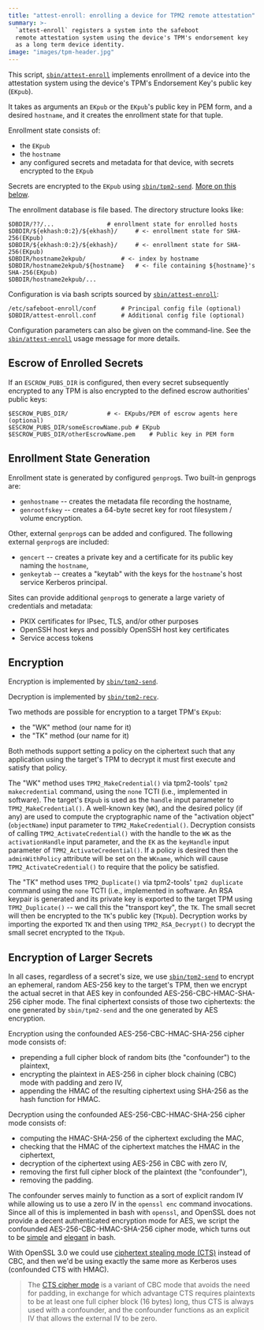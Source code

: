 ```yaml
---
title: "attest-enroll: enrolling a device for TPM2 remote attestation"
summary: >-
  `attest-enroll` registers a system into the safeboot
  remote attestation system using the device's TPM's endorsement key
  as a long term device identity.
image: "images/tpm-header.jpg"
---
```


This script, [`sbin/attest-enroll`](/sbin/attest-enroll) implements
enrollment of a device into the attestation system using the device's
TPM's Endorsement Key's public key (`EKpub`).

It takes as arguments an `EKpub` or the `EKpub`'s public key in PEM
form, and a desired `hostname`, and it creates the enrollment state for
that tuple.

Enrollment state consists of:

 - the `EKpub`
 - the `hostname`
 - any configured secrets and metadata for that device, with secrets
   encrypted to the `EKpub`

Secrets are encrypted to the `EKpub` using
[`sbin/tpm2-send`](/sbin/tpm2-send).  [More on this below](#Encryption).

The enrollment database is file based.  The directory structure looks
like:

```
$DBDIR/??/...				# enrollment state for enrolled hosts
$DBDIR/${ekhash:0:2}/${ekhash}/		# <- enrollment state for SHA-256(EKpub)
$DBDIR/${ekhash:0:2}/${ekhash}/		# <- enrollment state for SHA-256(EKpub)
$DBDIR/hostname2ekpub/			# <- index by hostname
$DBDIR/hostname2ekpub/${hostname}	# <- file containing ${hostname}'s SHA-256(EKpub)
$DBDIR/hostname2ekpub/...
```

Configuration is via bash scripts sourced by
[`sbin/attest-enroll`](/sbin/attest-enroll):

```
/etc/safeboot-enroll/conf		# Principal config file (optional)
$DBDIR/attest-enroll.conf		# Additional config file (optional)
```

Configuration parameters can also be given on the command-line.  See the
[`sbin/attest-enroll`](/sbin/attest-enroll#L165) usage message for more
details.

## Escrow of Enrolled Secrets

If an `ESCROW_PUBS_DIR` is configured, then every secret subsequently
encrypted to any TPM is also encrypted to the defined escrow
authorities' public keys:

```
$ESCROW_PUBS_DIR/			# <- EKpubs/PEM of escrow agents here (optional)
$ESCROW_PUBS_DIR/someEscrowName.pub	# EKpub
$ESCROW_PUBS_DIR/otherEscrowName.pem	# Public key in PEM form
```

## Enrollment State Generation

Enrollment state is generated by configured `genprog`s.  Two built-in
genprogs are:

 - `genhostname` -- creates the metadata file recording the hostname,
 - `genrootfskey` -- creates a 64-byte secret key for root filesystem /
   volume encryption.

Other, external `genprog`s can be added and configured.  The following
external `genprog`s are included:

 - `gencert` -- creates a private key and a certificate for its public
   key naming the `hostname`,
 - `genkeytab` -- creates a "keytab" with the keys for the `hostname`'s
   host service Kerberos principal.

Sites can provide additional `genprog`s to generate a large variety of
credentials and metadata:

 - PKIX certificates for IPsec, TLS, and/or other purposes
 - OpenSSH host keys and possibly OpenSSH host key certificates
 - Service access tokens

## Encryption

Encryption is implemented by [`sbin/tpm2-send`](/sbin/tpm2-send).

Decryption is implemented by [`sbin/tpm2-recv`](/sbin/tpm2-recv).

Two methods are possible for encryption to a target TPM's `EKpub`:

 - the "WK" method (our name for it)
 - the "TK" method (our name for it)

Both methods support setting a policy on the ciphertext such that any
application using the target's TPM to decrypt it must first execute and
satisfy that policy.

The "WK" method uses `TPM2_MakeCredential()` via tpm2-tools' `tpm2
makecredential` command, using the `none` TCTI (i.e., implemented in
software).  The target's `EKpub` is used as the `handle` input parameter
to `TPM2_MakeCredential()`.  A well-known key (`WK`), and the desired policy
(if any) are used to compute the cryptographic name of the "activation
object" (`objectName`) input parameter to `TPM2_MakeCredential()`.
Decryption consists of calling `TPM2_ActivateCredential()` with the
handle to the `WK` as the `activationHandle` input
parameter, and the `EK` as the `keyHandle` input parameter of
`TPM2_ActivateCredential()`.  If a policy is desired then the
`adminWithPolicy` attribute will be set on the `WKname`, which will
cause `TPM2_ActivateCredential()` to require that the policy be
satisfied.

The "TK" method uses `TPM2_Duplicate()` via tpm2-tools' `tpm2 duplicate`
command using the `none` TCTI (i.e., implemented in software.  An RSA
keypair is generated and its private key is exported to the target TPM
using `TPM2_Duplicate()` -- we call this the "transport key", the `TK`.
The small secret will then be encrypted to the `TK`'s public key
(`TKpub`).  Decryption works by importing the exported `TK` and then
using `TPM2_RSA_Decrypt()` to decrypt the small secret encrypted to the
`TKpub`.

## Encryption of Larger Secrets

In all cases, regardless of a secret's size, we use
[`sbin/tpm2-send`](/sbin/tpm2-send) to encrypt an ephemeral, random
AES-256 key to the target's TPM, then we encrypt the actual secret in
that AES key in confounded AES-256-CBC-HMAC-SHA-256 cipher mode.  The
final ciphertext consists of those two ciphertexts: the one generated by
`sbin/tpm2-send` and the one generated by AES encryption.

Encryption using the confounded AES-256-CBC-HMAC-SHA-256 cipher mode
consists of:

 - prepending a full cipher block of random bits (the "confounder") to
   the plaintext,
 - encrypting the plaintext in AES-256 in cipher block chaining (CBC)
   mode with padding and zero IV,
 - appending the HMAC of the resulting ciphertext using SHA-256 as the
   hash function for HMAC.

Decryption using the confounded AES-256-CBC-HMAC-SHA-256 cipher mode
consists of:

 - computing the HMAC-SHA-256 of the ciphertext excluding the MAC,
 - checking that the HMAC of the ciphertext matches the HMAC in the
   ciphertext,
 - decryption of the ciphertext using AES-256 in CBC with zero IV,
 - removing the first full cipher block of the plaintext (the
   "confounder"),
 - removing the padding.

The confounder serves mainly to function as a sort of explicit random IV
while allowing us to use a zero IV in the `openssl enc` command
invocations.  Since all of this is implemented in bash with `openssl`,
and OpenSSL does not provide a decent authenticated encryption mode for
AES, we script the confounded AES-256-CBC-HMAC-SHA-256 cipher mode,
which turns out to be [simple](/functions.sh#L396) and
[elegant](/functions.sh#L425) in bash.

With OpenSSL 3.0 we could use [ciphertext stealing mode
(CTS)](https://en.wikipedia.org/wiki/Ciphertext_stealing) instead of
CBC, and then we'd be using exactly the same more as Kerberos uses
(confounded CTS with HMAC).

> The [CTS cipher mode](https://en.wikipedia.org/wiki/Ciphertext_stealing)
> is a variant of CBC mode that avoids the need for padding, in exchange
> for which advantage CTS requires plaintexts to be at least one full
> cipher block (16 bytes) long, thus CTS is always used with a
> confounder, and the confounder functions as an explicit IV that allows
> the external IV to be zero.
